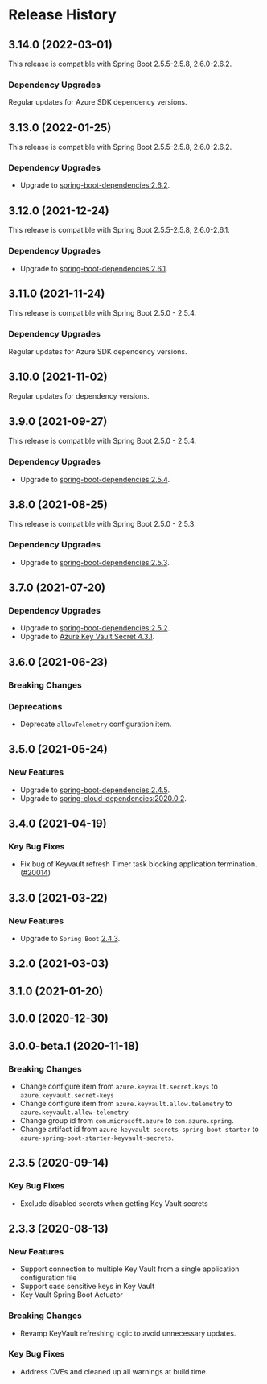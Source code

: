 # Release History

## 3.14.0 (2022-03-01)
This release is compatible with Spring Boot 2.5.5-2.5.8, 2.6.0-2.6.2.

### Dependency Upgrades
Regular updates for Azure SDK dependency versions.

## 3.13.0 (2022-01-25)
This release is compatible with Spring Boot 2.5.5-2.5.8, 2.6.0-2.6.2.

### Dependency Upgrades
- Upgrade to [spring-boot-dependencies:2.6.2](https://repo1.maven.org/maven2/org/springframework/boot/spring-boot-dependencies/2.6.2/spring-boot-dependencies-2.6.2.pom).

## 3.12.0 (2021-12-24)
This release is compatible with Spring Boot 2.5.5-2.5.8, 2.6.0-2.6.1.

### Dependency Upgrades
- Upgrade to [spring-boot-dependencies:2.6.1](https://repo1.maven.org/maven2/org/springframework/boot/spring-boot-dependencies/2.6.1/spring-boot-dependencies-2.6.1.pom).

## 3.11.0 (2021-11-24)

This release is compatible with Spring Boot 2.5.0 - 2.5.4.
### Dependency Upgrades
Regular updates for Azure SDK dependency versions.

## 3.10.0 (2021-11-02)
Regular updates for dependency versions.

## 3.9.0 (2021-09-27)
This release is compatible with Spring Boot 2.5.0 - 2.5.4.
### Dependency Upgrades
- Upgrade to [spring-boot-dependencies:2.5.4](https://repo.maven.apache.org/maven2/org/springframework/boot/spring-boot-dependencies/2.5.4/spring-boot-dependencies-2.5.4.pom).


## 3.8.0 (2021-08-25)
This release is compatible with Spring Boot 2.5.0 - 2.5.3.
### Dependency Upgrades
- Upgrade to [spring-boot-dependencies:2.5.3](https://repo.maven.apache.org/maven2/org/springframework/boot/spring-boot-dependencies/2.5.3/spring-boot-dependencies-2.5.3.pom).


## 3.7.0 (2021-07-20)
### Dependency Upgrades
- Upgrade to [spring-boot-dependencies:2.5.2](https://repo.maven.apache.org/maven2/org/springframework/boot/spring-boot-dependencies/2.5.2/spring-boot-dependencies-2.5.2.pom).
- Upgrade to [Azure Key Vault Secret 4.3.1](https://github.com/Azure/azure-sdk-for-java/blob/main/sdk/keyvault/azure-security-keyvault-secrets/CHANGELOG.md#431-2021-07-08).

## 3.6.0 (2021-06-23)
### Breaking Changes

### Deprecations
- Deprecate `allowTelemetry` configuration item.

## 3.5.0 (2021-05-24)
### New Features
- Upgrade to [spring-boot-dependencies:2.4.5](https://repo.maven.apache.org/maven2/org/springframework/boot/spring-boot-dependencies/2.4.5/spring-boot-dependencies-2.4.5.pom).
- Upgrade to [spring-cloud-dependencies:2020.0.2](https://repo.maven.apache.org/maven2/org/springframework/cloud/spring-cloud-dependencies/2020.0.2/spring-cloud-dependencies-2020.0.2.pom).



## 3.4.0 (2021-04-19)
### Key Bug Fixes
- Fix bug of Keyvault refresh Timer task blocking application termination. ([#20014](https://github.com/Azure/azure-sdk-for-java/pull/20014))

## 3.3.0 (2021-03-22)
### New Features
- Upgrade to `Spring Boot` [2.4.3](https://github.com/spring-projects/spring-boot/releases/tag/v2.4.3).

## 3.2.0 (2021-03-03)


## 3.1.0 (2021-01-20)


## 3.0.0 (2020-12-30)


## 3.0.0-beta.1 (2020-11-18)
### Breaking Changes 
 - Change configure item from `azure.keyvault.secret.keys` to `azure.keyvault.secret-keys`
 - Change configure item from `azure.keyvault.allow.telemetry` to `azure.keyvault.allow-telemetry`
 - Change group id from `com.microsoft.azure` to `com.azure.spring`.
 - Change artifact id from `azure-keyvault-secrets-spring-boot-starter` to `azure-spring-boot-starter-keyvault-secrets`.

## 2.3.5 (2020-09-14)
### Key Bug Fixes 
- Exclude disabled secrets when getting Key Vault secrets

## 2.3.3 (2020-08-13)
### New Features
- Support connection to multiple Key Vault from a single application configuration file 
- Support case sensitive keys in Key Vault 
- Key Vault Spring Boot Actuator 

### Breaking Changes 
- Revamp KeyVault refreshing logic to avoid unnecessary updates. 
 
### Key Bug Fixes 
- Address CVEs and cleaned up all warnings at build time. 
